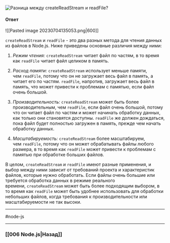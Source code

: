 ![Разница между `createReadStream` и `readFile`?](https://youtu.be/b-jHHEBj7KM?t=602)

#### Ответ

![[Pasted image 20230704135053.png|600]]

`createReadStream` и `readFile` - это два разных метода для чтения данных из файлов в Node.js. Ниже приведены основные различия между ними:

1. *Режим чтения:* `createReadStream` читает файл по частям, в то время как `readFile` читает файл целиком в память.
    
2. *Расход памяти:* `createReadStream` использует меньше памяти, чем `readFile`, потому что он не загружает весь файл в память, а читает его по частям. `readFile`, напротив, загружает весь файл в память, что может привести к проблемам с памятью, если файл очень большой.
    
3. *Производительность:* `createReadStream` может быть более производительным, чем `readFile`, если файл очень большой, потому что он читает файл по частям и может начинать обработку данных, как только они становятся доступны. `readFile` же должен дождаться, пока файл будет полностью загружен в память, прежде чем начать обработку данных.
    
4. *Масштабируемость:* `createReadStream` более масштабируем, чем `readFile`, потому что он может обрабатывать файлы любого размера, в то время как `readFile` может привести к проблемам с памятью при обработке больших файлов.
    

В целом, `createReadStream` и `readFile` имеют разные применения, и выбор между ними зависит от требований проекта и характеристик файлов, которые нужно обработать. Если файлы очень большие или требуется обработка данных в режиме реального времени, `createReadStream` может быть более подходящим выбором, в то время как `readFile` может быть удобнее использовать для обработки небольших файлов, когда требования к производительности или масштабируемости не так высоки.

___
#node-js 

___

### [[006 Node.js|Назад]]

